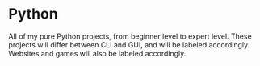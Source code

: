 # Python
 All of my pure Python projects, from beginner level to expert level. These projects will differ between CLI and GUI, and will be labeled accordingly. Websites and games will also be labeled accordingly.
